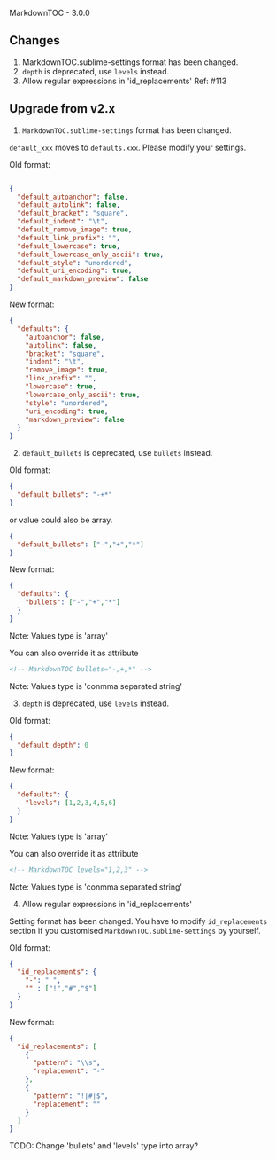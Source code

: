 MarkdownTOC - 3.0.0

## Changes

1. MarkdownTOC.sublime-settings format has been changed.
2. `depth` is deprecated, use `levels` instead.
3. Allow regular expressions in 'id_replacements' Ref: #113

## Upgrade from v2.x

1. `MarkdownTOC.sublime-settings` format has been changed.

`default_xxx` moves to `defaults.xxx`.
Please modify your settings.

Old format:

```json

{
  "default_autoanchor": false,
  "default_autolink": false,
  "default_bracket": "square",
  "default_indent": "\t",
  "default_remove_image": true,
  "default_link_prefix": "",
  "default_lowercase": true,
  "default_lowercase_only_ascii": true,
  "default_style": "unordered",
  "default_uri_encoding": true,
  "default_markdown_preview": false
}
```

New format:

```json
{
  "defaults": {
    "autoanchor": false,
    "autolink": false,
    "bracket": "square",
    "indent": "\t",
    "remove_image": true,
    "link_prefix": "",
    "lowercase": true,
    "lowercase_only_ascii": true,
    "style": "unordered",
    "uri_encoding": true,
    "markdown_preview": false
  }
}
```


2. `default_bullets` is deprecated, use `bullets` instead.

Old format:

```json
{
  "default_bullets": "-+*"
}
```

or value could also be array.

```json
{
  "default_bullets": ["-","+","*"]
}
```

New format:

```json
{
  "defaults": {
    "bullets": ["-","+","*"]
  }
}
```

Note: Values type is 'array'

You can also override it as attribute

```markdown
<!-- MarkdownTOC bullets="-,+,*" -->
```

Note: Values type is 'conmma separated string'


3. `depth` is deprecated, use `levels` instead.

Old format:

```json
{
  "default_depth": 0
}
```

New format:

```json
{
  "defaults": {
    "levels": [1,2,3,4,5,6]
  }
}
```

Note: Values type is 'array'

You can also override it as attribute

```markdown
<!-- MarkdownTOC levels="1,2,3" -->
```

Note: Values type is 'conmma separated string'


4. Allow regular expressions in 'id_replacements'

Setting format has been changed.
You have to modify `id_replacements` section if you customised `MarkdownTOC.sublime-settings` by yourself.

Old format:

```json
{
  "id_replacements": {
    "-": " ",
    "" : ["!","#","$"]
  }
}
```

New format:

```json
{
  "id_replacements": [
    {
      "pattern": "\\s",
      "replacement": "-"
    },
    {
      "pattern": "!|#|$",
      "replacement": ""
    }
  ]
}
```

TODO: Change 'bullets' and 'levels' type into array?
